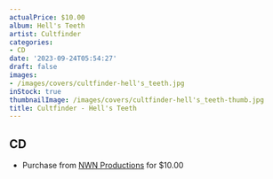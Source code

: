 ```yaml
---
actualPrice: $10.00
album: Hell's Teeth
artist: Cultfinder
categories:
- CD
date: '2023-09-24T05:54:27'
draft: false
images:
- /images/covers/cultfinder-hell's_teeth.jpg
inStock: true
thumbnailImage: /images/covers/cultfinder-hell's_teeth-thumb.jpg
title: Cultfinder - Hell's Teeth
---
```


## CD
* Purchase from [NWN Productions](http://shop.nwnprod.com/index.php?route=product/product&path=93&product_id=3059&sort=pd.name&order=ASC) for $10.00
